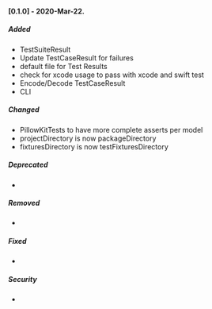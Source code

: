 #### [0.1.0] - 2020-Mar-22.
##### Added
- TestSuiteResult
- Update TestCaseResult for failures
- default file for Test Results
- check for xcode usage to pass with xcode and swift test
- Encode/Decode TestCaseResult
- CLI

##### Changed
- PillowKitTests to have more complete asserts per model
- projectDirectory is now packageDirectory
- fixturesDirectory is now testFixturesDirectory

##### Deprecated
-

##### Removed
-

##### Fixed
-

##### Security
-
